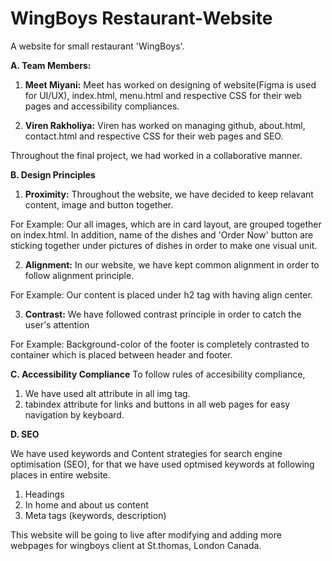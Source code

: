 # WingBoys Restaurant-Website
A website for small restaurant 'WingBoys'.


**A. Team Members:**

1) **Meet Miyani:** Meet has worked on designing of website(Figma is used for UI/UX), index.html, menu.html and respective CSS for their web pages and accessibility compliances.

2) **Viren Rakholiya:** Viren has worked on managing github, about.html, contact.html and respective CSS for their web pages and SEO.

Throughout the final project, we had worked in a collaborative manner.


**B. Design Principles**

1) **Proximity:** Throughout the website, we have decided to keep relavant content, image and button together. 

For Example: Our all images, which are in card layout, are grouped together on index.html. In addition, name of the dishes and 'Order Now' button are sticking together under pictures of dishes in order to make one visual unit.

2) **Alignment:** In our website, we have kept common alignment in order to follow alignment principle. 

For Example: Our content is placed under h2 tag with having align center.
  
3) **Contrast:** We have followed contrast principle in order to catch the user's attention
  
For Example: Background-color of the footer is completely contrasted to container which is placed between header and footer.


**C. Accessibility Compliance**
To follow rules of accesibility compliance, 
1) We have used alt attribute in all img tag. 
2) tabindex attribute for links and buttons in all web pages for easy navigation by keyboard.  
  
**D. SEO**

We have used keywords and Content strategies for search engine optimisation (SEO), for that we have used optmised keywords at following places in entire website. 
1) Headings
2) In home and about us content
3) Meta tags (keywords, description)

This website will be going to live after modifying and adding more webpages for wingboys client at St.thomas, London Canada.